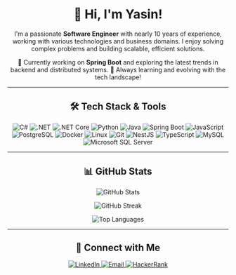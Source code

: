 <div align="center">
  <h1>👋 Hi, I'm Yasin!</h1>
  <p>
    I'm a passionate <strong>Software Engineer</strong> with nearly 10 years of
    experience, working with various technologies and business domains. I enjoy
    solving complex problems and building scalable, efficient solutions.
  </p>
  <p>
    🌱 Currently working on <strong>Spring Boot</strong> and exploring the
    latest trends in backend and distributed systems. 🚀 Always learning and
    evolving with the tech landscape!
  </p>
  <hr />

  <h2>🛠️ Tech Stack & Tools</h2>
  <p>
    <img
      src="https://img.shields.io/badge/C%23-239120?style=for-the-badge&logo=c-sharp&logoColor=white"
      alt="C#"
    />
    <img
      src="https://img.shields.io/badge/.NET-512BD4?style=for-the-badge&logo=dotnet&logoColor=white"
      alt=".NET"
    />
    <img
      src="https://img.shields.io/badge/.NET%20Core-5C2D91?style=for-the-badge&logo=dotnet&logoColor=white"
      alt=".NET Core"
    />
    <img
      src="https://img.shields.io/badge/Python-3776AB?style=for-the-badge&logo=python&logoColor=white"
      alt="Python"
    />
    <img
      src="https://img.shields.io/badge/Java-007396?style=for-the-badge&logo=java&logoColor=white"
      alt="Java"
    />
    <img
      src="https://img.shields.io/badge/Spring_Boot-6DB33F?style=for-the-badge&logo=spring&logoColor=white"
      alt="Spring Boot"
    />
    <img
      src="https://img.shields.io/badge/JavaScript-F7DF1E?style=for-the-badge&logo=javascript&logoColor=black"
      alt="JavaScript"
    />
    <img
      src="https://img.shields.io/badge/PostgreSQL-336791?style=for-the-badge&logo=postgresql&logoColor=white"
      alt="PostgreSQL"
    />
    <img
      src="https://img.shields.io/badge/Docker-2496ED?style=for-the-badge&logo=docker&logoColor=white"
      alt="Docker"
    />
    <img
      src="https://img.shields.io/badge/Linux-FCC624?style=for-the-badge&logo=linux&logoColor=black"
      alt="Linux"
    />
    <img
      src="https://img.shields.io/badge/Git-F05032?style=for-the-badge&logo=git&logoColor=white"
      alt="Git"
    />
    <img
      src="https://img.shields.io/badge/NestJS-E0234E?style=for-the-badge&logo=nestjs&logoColor=white"
      alt="NestJS"
    />
    <img
      src="https://img.shields.io/badge/TypeScript-3178C6?style=for-the-badge&logo=typescript&logoColor=white"
      alt="TypeScript"
    />
    <img
      src="https://img.shields.io/badge/MySQL-4479A1?style=for-the-badge&logo=mysql&logoColor=white"
      alt="MySQL"
    />
    <img
      src="https://img.shields.io/badge/Microsoft%20SQL%20Server-CC2927?style=for-the-badge&logo=microsoft-sql-server&logoColor=white"
      alt="Microsoft SQL Server"
    />
  </p>

  <hr />

  <h2>📊 GitHub Stats</h2>
  <p>
    <img
      src="https://github-readme-stats.vercel.app/api?username=your-github-username&show_icons=true&theme=radical"
      alt="GitHub Stats"
      style="max-width: 100%"
    />
  </p>
  <p>
    <img
      src="https://github-readme-streak-stats.herokuapp.com?user=your-github-username&theme=radical&date_format=M%20j%5B%2C%20Y%5D"
      alt="GitHub Streak"
      style="max-width: 100%"
    />
  </p>
  <p>
    <img
      src="https://github-readme-stats.vercel.app/api/top-langs/?username=your-github-username&layout=compact&theme=radical"
      alt="Top Languages"
      style="max-width: 100%"
    />
  </p>

  <hr />

  <h2>🔗 Connect with Me</h2>
  <p>
    <a
      href="https://linkedin.com/in/yasinbabaoglu" target="_blank"
    >
      <img
        src="https://img.shields.io/badge/LinkedIn-0077B5?style=for-the-badge&logo=linkedin&logoColor=white"
        alt="LinkedIn"
      />
    </a>
    <a href="mailto:bob_yasin@hotmail.com">
      <img
        src="https://img.shields.io/badge/Email-D14836?style=for-the-badge&logo=gmail&logoColor=white"
        alt="Email"
      />
    </a>
   <a href="https://www.hackerrank.com/profile/yasinbabaoglu55" target="_blank">
    <img src="https://img.shields.io/badge/HackerRank-2EC866?style=for-the-badge&logo=hackerrank&logoColor=white" alt="HackerRank"/>
  </a>
  </p>
</div>
